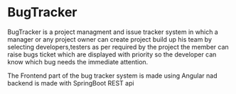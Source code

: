# BugTracker
BugTracker is a project managment and issue tracker system in which a manager or any project owner can create project build up his team
by selecting developers,testers as per required by the project the member can raise bugs ticket which are displayed with priority so the
developer can know which bug needs the immediate attention.

The Frontend part of the bug tracker system is made using Angular nad backend is made with SpringBoot REST api
